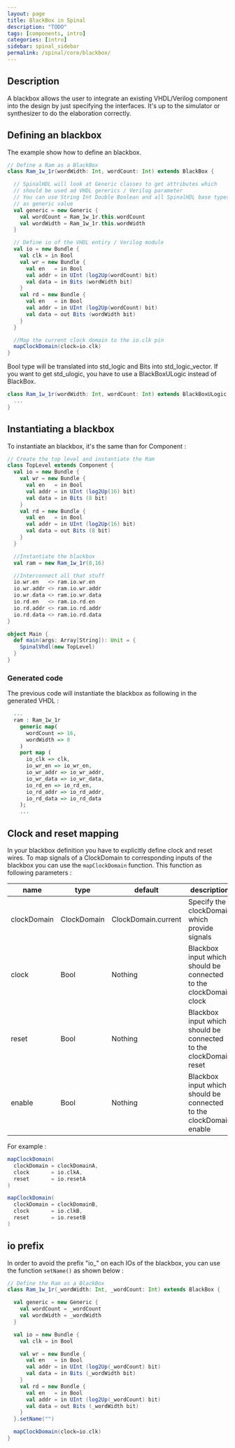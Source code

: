 ```yaml
---
layout: page
title: BlackBox in Spinal
description: "TODO"
tags: [components, intro]
categories: [intro]
sidebar: spinal_sidebar
permalink: /spinal/core/blackbox/
---
```



## Description

A blackbox allows the user to integrate an existing VHDL/Verilog component into the design by just specifying the
interfaces. It's up to the simulator or synthesizer to do the elaboration correctly.


## Defining an blackbox

 The example show how to define an blackbox.


```scala
// Define a Ram as a BlackBox
class Ram_1w_1r(wordWidth: Int, wordCount: Int) extends BlackBox {

  // SpinalHDL will look at Generic classes to get attributes which
  // should be used ad VHDL gererics / Verilog parameter
  // You can use String Int Double Boolean and all SpinalHDL base types
  // as generic value
  val generic = new Generic {
    val wordCount = Ram_1w_1r.this.wordCount
    val wordWidth = Ram_1w_1r.this.wordWidth
  }

  // Define io of the VHDL entiry / Verilog module
  val io = new Bundle {
    val clk = in Bool
    val wr = new Bundle {
      val en   = in Bool
      val addr = in UInt (log2Up(wordCount) bit)
      val data = in Bits (wordWidth bit)
    }
    val rd = new Bundle {
      val en   = in Bool
      val addr = in UInt (log2Up(wordCount) bit)
      val data = out Bits (wordWidth bit)
    }
  }

  //Map the current clock domain to the io.clk pin
  mapClockDomain(clock=io.clk)
}
```

Bool type will be translated into std_logic and Bits into std_logic_vector. If you want to get std_ulogic, you have to use a BlackBoxULogic instead of BlackBox. 

```scala
class Ram_1w_1r(wordWidth: Int, wordCount: Int) extends BlackBoxULogic {
  ...
}
```


## Instantiating a blackbox

To instantiate an blackbox, it's the same than for Component :

```scala
// Create the top level and instantiate the Ram
class TopLevel extends Component {
  val io = new Bundle {    
    val wr = new Bundle {
      val en   = in Bool
      val addr = in UInt (log2Up(16) bit)
      val data = in Bits (8 bit)
    }
    val rd = new Bundle {
      val en   = in Bool
      val addr = in UInt (log2Up(16) bit)
      val data = out Bits (8 bit)
    }
  }

  //Instantiate the blackbox
  val ram = new Ram_1w_1r(8,16)

  //Interconnect all that stuff
  io.wr.en   <> ram.io.wr.en
  io.wr.addr <> ram.io.wr.addr
  io.wr.data <> ram.io.wr.data
  io.rd.en   <> ram.io.rd.en
  io.rd.addr <> ram.io.rd.addr
  io.rd.data <> ram.io.rd.data
}

object Main {
  def main(args: Array[String]): Unit = {
    SpinalVhdl(new TopLevel)
  }
}
```


### Generated code

The previous code will instantiate the blackbox as following in the generated VHDL :

```vhdl
  ...
  ram : Ram_1w_1r
    generic map(
      wordCount => 16,
      wordWidth => 8
    )
    port map (
      io_clk => clk,
      io_wr_en => io_wr_en,
      io_wr_addr => io_wr_addr,
      io_wr_data => io_wr_data,
      io_rd_en => io_rd_en,
      io_rd_addr => io_rd_addr,
      io_rd_data => io_rd_data
    );
    ...
```


## Clock and reset mapping

In your blackbox definition you have to explicitly define clock and reset wires. To map signals of a ClockDomain to corresponding inputs of the blackbox you can use the `mapClockDomain` function. This function as following parameters :

| name        | type        | default             |description                                                         |
| ------      | ----------- | ------              | ------                                                             |
| clockDomain | ClockDomain | ClockDomain.current | Specify the clockDomain which provide signals                      |
| clock       | Bool        | Nothing             | Blackbox input which should be connected to the clockDomain clock  |
| reset       | Bool        | Nothing             | Blackbox input which should be connected to the clockDomain reset  |
| enable      | Bool        | Nothing             | Blackbox input which should be connected to the clockDomain enable |

For example :

```scala
mapClockDomain(
  clockDomain = clockDomainA,
  clock       = io.clkA,
  reset       = io.resetA
)

mapClockDomain(
  clockDomain = clockDomainB,
  clock       = io.clkB,
  reset       = io.resetB
)
```


## io prefix

In order to avoid the prefix "io_" on each IOs of the blackbox, you can use the function `setName()` as shown below :

```scala
// Define the Ram as a BlackBox
class Ram_1w_1r(_wordWidth: Int, _wordCount: Int) extends BlackBox {

  val generic = new Generic {
    val wordCount = _wordCount
    val wordWidth = _wordWidth
  }

  val io = new Bundle {
    val clk = in Bool

    val wr = new Bundle {
      val en   = in Bool
      val addr = in UInt (log2Up(_wordCount) bit)
      val data = in Bits (_wordWidth bit)
    }
    val rd = new Bundle {
      val en   = in Bool
      val addr = in UInt (log2Up(_wordCount) bit)
      val data = out Bits (_wordWidth bit)
    }
  }.setName("")

  mapClockDomain(clock=io.clk)
}
```
